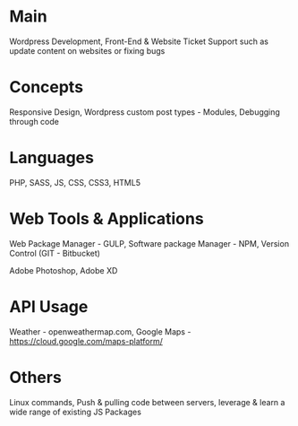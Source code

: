 # Main

Wordpress Development, Front-End & Website Ticket Support such as update content on websites or fixing bugs

# Concepts

Responsive Design, Wordpress custom post types - Modules, Debugging through code

# Languages

PHP, SASS, JS, CSS, CSS3, HTML5

# Web Tools & Applications

Web Package Manager - GULP, Software package Manager - NPM, Version Control (GIT - Bitbucket)

Adobe Photoshop, Adobe XD

# API Usage

Weather - openweathermap.com, Google Maps - https://cloud.google.com/maps-platform/

# Others

Linux commands, Push & pulling code between servers, leverage & learn a wide range of existing JS Packages
